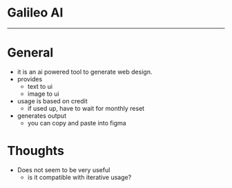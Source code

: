 <!--
{
  "type": "learn",
  "tags": ["Galileo AI"]
}
-->
# Galileo AI

---

# General
- it is an ai powered tool to generate web design.
- provides
    - text to ui
    - image to ui
- usage is based on credit
    - if used up, have to wait for monthly reset
- generates output
    - you can copy and paste into figma

# Thoughts
- Does not seem to be very useful
    - is it compatible with iterative usage?
